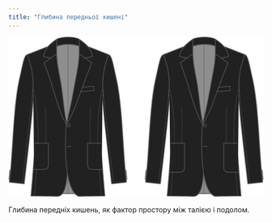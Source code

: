 ```yaml
---
title: "Глибина передньої кишені"
---
```


![Глибина передньої кишені](frontpocketdepth.svg)

Глибина передніх кишень, як фактор простору між талією і подолом.




